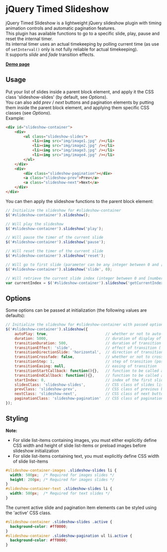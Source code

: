 # jQuery Timed Slideshow

jQuery Timed Slideshow is a lightweight jQuery slideshow plugin with timing animation controls and automatic pagination features.  
This plugin has available functions to go to a specific slide, play, pause and reset the internal timer.  
Its internal timer uses an actual timekeeping by polling current time (as use of `setInterval()` only is not fully reliable for actual timekeeping).  
It supports *slide* and *fade* transition effects.

[**Demo page**](http://yohannrub.github.com/jquery.timed-slideshow/)


## Usage

Put your list of slides inside a parent block element, and apply it the CSS class 'slideshow-slides' (by default, see *Options*).  
You can also add *prev* / *next* buttons and pagination elements by putting them inside the parent block element, and applying them specific CSS classes (see *Options*).  
Example:

```html
<div id="slideshow-container">
    <div>
        <ul class="slideshow-slides">
            <li><img src="img/image1.jpg" /></li>
            <li><img src="img/image2.jpg" /></li>
            <li><img src="img/image3.jpg" /></li>
            <li><img src="img/image4.jpg" /></li>
        </ul>
    </div>
    <div>
        <div class="slideshow-pagination"></div>
        <a class="slideshow-prev">Prev</a>
        <a class="slideshow-next">Next</a>
    </div>
</div>
```

You can then apply the slideshow functions to the parent block element:

```javascript
// Initialize the slideshow for #slideshow-container
$('#slideshow-container').slideshow();

// Will play the slideshow
$('#slideshow-container').slideshow('play');

// Will pause the timer of the current slide
$('#slideshow-container').slideshow('pause');

// Will reset the timer of the current slide
$('#slideshow-container').slideshow('reset');

// Will go to first slide (parameter can be any integer between 0 and [number of slides]-1)
$('#slideshow-container').slideshow('slide', 0);

// Will retrieve the current slide index (integer between 0 and [number of slides]-1)
var currentIndex = $('#slideshow-container').slideshow('getCurrentIndex');
```


## Options

Some options can be passed at initialization (the following values are defaults):

```javascript
// Initialize the slideshow for #slideshow-container with passed options
$('#slideshow-container').slideshow({
    autoPlay: true,                          // whether or not to auto-play at initialization
    duration: 5000,                          // duration of display of each slide, including transition (in ms)
    transitionDuration: 500,                 // duration of transition between each slide (in ms)
    transitionEffect: 'slide',               // effect of transition ('slide' or 'fade')
    transitionDirectionSlide: 'horizontal',  // direction of transition when using 'slide' effect ('horizontal' or 'vertical')
    transitionCrossfade: false,              // whether or not to crossfade when using 'fade' effect
    transitionStep: 1,                       // step of transition (positive or negative integer)
    transitionEasing: null,                  // easing of transition
    transitionStartCallback: function(){},   // function to be called at start of each transition
    transitionEndCallback: function(){},     // function to be called at end of each transition
    startIndex: 0,                           // index of the first slide to display
    slidesClass: 'slideshow-slides',         // CSS class of slides list element
    prevClass: 'slideshow-prev',             // CSS class of previous button element
    nextClass: 'slideshow-next',             // CSS class of next button element
    paginationClass: 'slideshow-pagination'  // CSS class of pagination container element
});
```


## Styling

**Note:**

* For slide list-items containing images, you must either explicitly define CSS width and height of slide list-items or preload images before slideshow initialization
* For slide list-items containing text, you must explicitly define CSS width of slide list-items

```css
#slideshow-container-images .slideshow-slides li {
  width: 500px;  /* Required for images slides */
  height: 200px; /* Required for images slides */
}
#slideshow-container-text .slideshow-slides li {
  width: 500px;  /* Required for text slides */
}
```

The current active slide and pagination item elements can be styled using the 'active' CSS class.

```css
#slideshow-container .slideshow-slides .active {
  background-color: #ff0000;
}
#slideshow-container .slideshow-pagination ul li.active {
  background-color: #ff0000;
}
```
